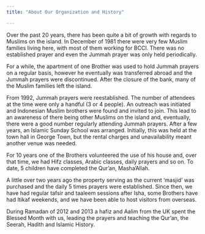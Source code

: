 ```yaml
---
title: "About Our Organization and History"

---
```


Over the past 20 years, there has been quite a bit of growth with regards to Muslims on the island. In December of 1981 there were very few Muslim families living here, with most of them working for BCCI. There was no established prayer and even the Jummah prayer was only held periodically.

For a while, the apartment of one Brother was used to hold Jummah prayers on a regular basis, however he eventually was transferred abroad and the Jummah prayers were discontinued. After the closure of the bank, many of the Muslim families left the island.

From 1992, Jummah prayers were reestablished. The number of attendees at the time were only a handful (3 or 4 people). An outreach was initiated and Indonesian Muslim brothers were found and invited to join. This lead to an awareness of there being other Muslims on the island and, eventually, there were a good number regularly attending Jummah prayers. After a few years, an Islamic Sunday School was arranged. Initially, this was held at the town hall in George Town, but the rental charges and unavailability meant another venue was needed.

For 10 years one of the Brothers volunteered the use of his house and, over that time, we had Hifz classes, Arabic classes, daily prayers and so on. To date, 5 children have completed the Qur’an, Masha’Allah.

A little over two years ago the property serving as the current ‘masjid’ was purchased and the daily 5 times prayers were established. Since then, we have had regular tafsir and taaleem sessions after Isha, some Brothers have had Itikaf weekends, and we have been able to host visitors from overseas.

During Ramadan of 2012 and 2013 a hafiz and Aalim from the UK spent the Blessed Month with us, leading the prayers and teaching the Qur’an, the Seerah, Hadith and Islamic History.
